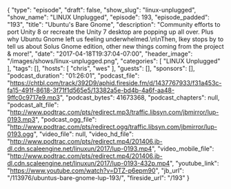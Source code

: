 {
  "type": "episode",
  "draft": false,
  "show_slug": "linux-unplugged",
  "show_name": "LINUX Unplugged",
  "episode": 193,
  "episode_padded": "193",
  "title": "Ubuntu's Bare Gnome",
  "description": "Community efforts to port Unity 8 or recreate the Unity 7 desktop are popping up all over. Plus why Ubuntu Gnome left us feeling underwhelmed.\n\nThen, Ikey stops by to tell us about Solus Gnome edition, other new things coming from the project & more!",
  "date": "2017-04-18T19:37:04-07:00",
  "header_image": "/images/shows/linux-unplugged.png",
  "categories": [
    "LINUX Unplugged"
  ],
  "tags": [],
  "hosts": [
    "chris",
    "wes"
  ],
  "guests": [],
  "sponsors": [],
  "podcast_duration": "01:26:01",
  "podcast_file": "https://chtbl.com/track/392D9/aphid.fireside.fm/d/1437767933/f31a453c-fa15-491f-8618-3f71f1d565e5/13382a5e-bd4b-4a6f-aa48-9ffc0c9717e9.mp3",
  "podcast_bytes": 41673368,
  "podcast_chapters": null,
  "podcast_alt_file": "http://www.podtrac.com/pts/redirect.mp3/traffic.libsyn.com/jbmirror/lup-0193.mp3",
  "podcast_ogg_file": "http://www.podtrac.com/pts/redirect.ogg/traffic.libsyn.com/jbmirror/lup-0193.ogg",
  "video_file": null,
  "video_hd_file": "http://www.podtrac.com/pts/redirect.mp4/201406.jb-dl.cdn.scaleengine.net/linuxun/2017/lup-0193.mp4",
  "video_mobile_file": "http://www.podtrac.com/pts/redirect.mp4/201406.jb-dl.cdn.scaleengine.net/linuxun/2017/lup-0193-432p.mp4",
  "youtube_link": "https://www.youtube.com/watch?v=DTZ-p6epm90",
  "jb_url": "/113976/ubuntus-bare-gnome-lup-193/",
  "fireside_url": "/193"
}

